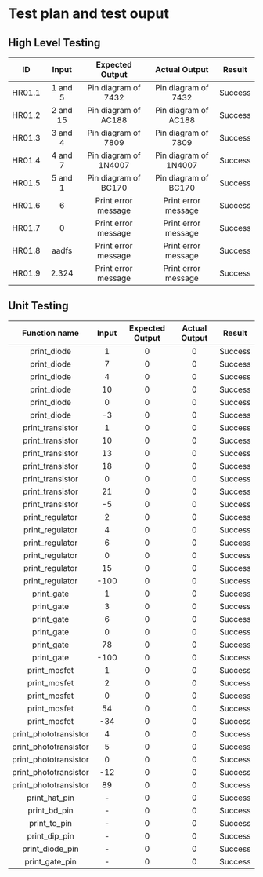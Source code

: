 # Test plan and test ouput

## High Level Testing
|ID|Input|Expected Output|Actual Output|Result
|:----:|:-----:|:-----:|:-----:|:---:|
HR01.1|1 and 5|Pin diagram of 7432|Pin diagram of 7432|Success
HR01.2|2 and 15|Pin diagram of AC188|Pin diagram of AC188|Success
HR01.3|3 and 4|Pin diagram of 7809|Pin diagram of 7809|Success
HR01.4|4 and 7|Pin diagram of 1N4007|Pin diagram of 1N4007|Success
HR01.5|5 and 1|Pin diagram of BC170|Pin diagram of BC170|Success
HR01.6|6|Print error message|Print error message|Success
HR01.7|0|Print error message|Print error message|Success
HR01.8|aadfs|Print error message|Print error message|Success
HR01.9|2.324|Print error message|Print error message|Success

## Unit Testing
|Function name|Input|Expected Output|Actual Output|Result
|:----:|:-----:|:-----:|:-----:|:---:|
print_diode|1|0|0|Success
print_diode|7|0|0|Success
print_diode|4|0|0|Success
print_diode|10|0|0|Success
print_diode|0|0|0|Success
print_diode|-3|0|0|Success
print_transistor|1|0|0|Success
print_transistor|10|0|0|Success
print_transistor|13|0|0|Success
print_transistor|18|0|0|Success
print_transistor|0|0|0|Success
print_transistor|21|0|0|Success
print_transistor|-5|0|0|Success
print_regulator|2|0|0|Success
print_regulator|4|0|0|Success
print_regulator|6|0|0|Success
print_regulator|0|0|0|Success
print_regulator|15|0|0|Success
print_regulator|-100|0|0|Success
print_gate|1|0|0|Success
print_gate|3|0|0|Success
print_gate|6|0|0|Success
print_gate|0|0|0|Success
print_gate|78|0|0|Success
print_gate|-100|0|0|Success
print_mosfet|1|0|0|Success
print_mosfet|2|0|0|Success
print_mosfet|0|0|0|Success
print_mosfet|54|0|0|Success
print_mosfet|-34|0|0|Success
print_phototransistor|4|0|0|Success
print_phototransistor|5|0|0|Success
print_phototransistor|0|0|0|Success
print_phototransistor|-12|0|0|Success
print_phototransistor|89|0|0|Success
print_hat_pin|-|0|0|Success
print_bd_pin|-|0|0|Success
print_to_pin|-|0|0|Success
print_dip_pin|-|0|0|Success
print_diode_pin|-|0|0|Success
print_gate_pin|-|0|0|Success